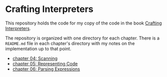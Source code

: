 # Crafting Interpreters
This repository holds the code for my copy of the code in the book [Crafting Interpreters](https://craftinginterpreters.com/).

The repository is organized with one directory for each chapter. There is a `README.md` file in each chapter's directory with my notes on the implementation up to that point.
- [chapter 04: Scanning](./04-scanning/README.md)
- [chapter 05: Representing Code](./05-representing-code/README.md)
- [chapter 06: Parsing Expressions](./06-parsing-expressions/README.md)
